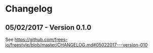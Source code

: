 # Changelog

## 05/02/2017 - Version 0.1.0

See https://github.com/frees-io/freestyle/blob/master/CHANGELOG.md#05022017---version-010
